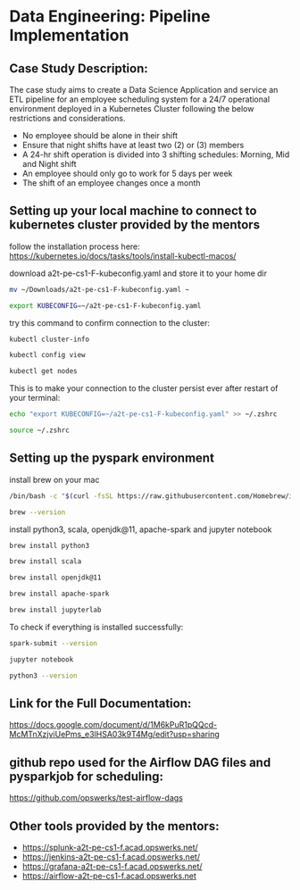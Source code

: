 # Data Engineering: Pipeline Implementation
## Case Study Description: 
The case study aims to create a Data Science Application and service an ETL pipeline for an employee scheduling system for a 24/7 operational environment deployed in a Kubernetes Cluster following the below restrictions and considerations.
  * No employee should be alone in their shift
  * Ensure that night shifts have at least two (2) or (3) members
  * A 24-hr shift operation is divided into 3 shifting schedules: Morning, Mid and Night shift
  * An employee should only go to work for 5 days per week
  * The shift of an employee changes once a month

## Setting up your local machine to connect to kubernetes cluster provided by the mentors
follow the installation process here:
https://kubernetes.io/docs/tasks/tools/install-kubectl-macos/

download a2t-pe-cs1-F-kubeconfig.yaml and store it to your home dir
```sh
mv ~/Downloads/a2t-pe-cs1-F-kubeconfig.yaml ~
```
```sh
export KUBECONFIG=~/a2t-pe-cs1-F-kubeconfig.yaml
```
try this command to confirm connection to the cluster:
```sh
kubectl cluster-info
```
```sh
kubectl config view
```
```sh
kubectl get nodes
```
This is to make your connection to the cluster persist ever after restart of your terminal:
```sh
echo "export KUBECONFIG=~/a2t-pe-cs1-F-kubeconfig.yaml" >> ~/.zshrc
```
```sh
source ~/.zshrc
```







## Setting up the pyspark environment
install brew on your mac 
```bash
/bin/bash -c "$(curl -fsSL https://raw.githubusercontent.com/Homebrew/install/HEAD/install.sh)"
```
```sh
brew --version
```
install python3, scala, openjdk@11, apache-spark and jupyter notebook
```sh
brew install python3
```
```sh
brew install scala
```
```sh
brew install openjdk@11
```
```sh
brew install apache-spark
```
```sh
brew install jupyterlab
```

To check if everything is installed successfully:
```sh
spark-submit --version
```
```sh
jupyter notebook
```
```sh
python3 --version
```

## Link for the Full Documentation:
https://docs.google.com/document/d/1M6kPuR1pQQcd-McMTnXzjviUePms_e3lHSA03k9T4Mg/edit?usp=sharing

## github repo used for the Airflow DAG files and pysparkjob for scheduling: 
https://github.com/opswerks/test-airflow-dags

## Other tools provided by the mentors:
  * https://splunk-a2t-pe-cs1-f.acad.opswerks.net/
  * https://jenkins-a2t-pe-cs1-f.acad.opswerks.net/
  * https://grafana-a2t-pe-cs1-f.acad.opswerks.net/
  * https://airflow-a2t-pe-cs1-f.acad.opswerks.net








